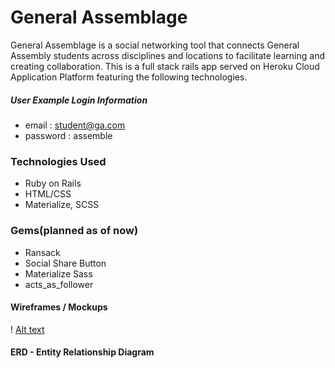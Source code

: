 # General Assemblage

General Assemblage is a social networking tool that connects General Assembly students across disciplines and locations to facilitate learning and creating collaboration. This is a full stack rails app served on Heroku Cloud Application Platform featuring the following technologies.

##### User Example Login Information
- email : student@ga.com
- password : assemble

### Technologies Used

* Ruby on Rails
* HTML/CSS
* Materialize, SCSS

### Gems(planned as of now)
* Ransack
* Social Share Button
* Materialize Sass
* acts_as_follower

#### Wireframes / Mockups

! [Alt text](http://i.imgur.com/O5jZ5dW.png "Wireframes")

#### ERD - Entity Relationship Diagram
